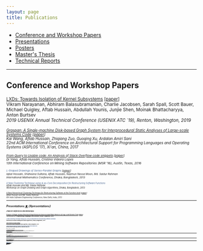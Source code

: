 ```yaml
---
layout: page
title: Publications
---
```


- [Conference and Workshop Papers](#papers) 
- [Presentations](#presentations)
- [Posters](#posters)
- [Master's Thesis](#masters-thesis)
- [Technical Reports](#tech-reports)

____________


## Conference and Workshop Papers 
<!-- <a href="#top">⬆</a> {#papers}  -->

<small>[LXDs: Towards Isolation of Kernel
Subsystems](https://www.usenix.org/conference/atc19/presentation/narayanan) [[paper](./documents/pubs/lxds-usenix19.pdf)]<br>Vikram
Narayanan, Abhiram Balasubramanian, Charlie Jacobsen, Sarah Spall,
Scott Bauer, Michael Quigley, Aftab Hussain, Abdullah Younis, Junjie Shen,
Moinak Bhattacharyya, Anton Burtsev <br><i>2019 USENIX Annual Technical
Conference (USENIX ATC `19), Renton, Washington, 2019


<small>[Graspan: A Single-machine Disk-based Graph System for
Interprocedural Static Analyses of Large-scale Systems
Code](https://dl.acm.org/citation.cfm?id=3037744&lipi=urn%253Ali%253Apage%253Ad_flagship3_profile_view_base%253Bj%252FWF7nPxSumRpdx0FsthYQ%253D%253D) [[paper](./documents/pubs/asplos17-graspan.pdf)]<br>Kai Wang, Aftab Hussain, Zhiqiang Zuo, Guoqing Xu, Ardalan Amiri Sani <br><i>
22nd ACM International Conference on Architectural Support for Programming
Languages and Operating Systems (ASPLOS '17), Xi'an, China, 2017
 

<small>[From Query to Usable code: An Analysis of Stack Overflow code
snippets](https://dl.acm.org/citation.cfm?id=2901767) [[paper](https://arxiv.org/pdf/1605.04464.pdf)] <br>Di Yang, Aftab
Hussain, Cristina Videira Lopes <br><i>13th International Conference on Mining
Software Repositories (MSR '16), Austin, Texas, 2016


<small><font color="3F5E8C">L-Shaped Drawings of Series-Parallel Graphs</font> [[paper](/documents/pubs/imc13-l-shaped-drawing.pdf)] <br> Iqbal Hossain,
Shaheena Sultana, Aftab Hussain, Nazmun Nessa Moon, Md. Saidur Rahman <br><i>International Mathematics Conference, Dhaka, Bangladesh, 2013

<small><font color="3F5E8C">A New Clustering Technique using (k,w)-Core Decomposition for Restructuring Software Functions</font> <br> Aftab Hussain and Md. Saidur Rahman<br><i>Workshop on Graph Drawing and Graph Algorithms, Dhaka, Bangladesh, 2013   

<small>[A New Hierarchical Clustering Technique for Restructuring Software
at the Function level](https://dl.acm.org/citation.cfm?id=2442761) [[paper](/documents/pubs/isec13-soft-clustering.pdf)] <br> Aftab
Hussain and Md. Saidur Rahman <br><i>6th India Software Engineering Conference,
New Delhi, India, 2013


____________

## Presentations <a href="#top">⬆</a>  {#presentations}

<small><b>(Talks at conferences and workshops)

<small>[Graspan: A Single-machine Disk-based Graph System for
Interprocedural Static Analyses of Large-scale Systems
Code](http://socalpls.github.io/archive/2016nov/) [[slides](/documents/pubs/socalpls16-graspan-presentation.pdf)] <br><i>17th
SoCal PLS: Programming Languages and Systems, Irvine, California, 2016
        
<small><font color="3F5E8C">A New Clustering Technique using (k,w)-Core Decomposition for Restructuring Software Functions</font> <br><i>Workshop on Graph Drawing and Graph Algorithms, Dhaka, Bangladesh, 2013   

<small>[Open Problems in Graph Drawing](/documents/pubs/gdga13-open-problems-presentation.pdf)<br><i>Workshop on Graph Drawing and Graph Algorithms, Dhaka, Bangladesh, 2013   

<small><font color="3F5E8C">A New Hierarchical Clustering Technique for Restructuring Software
at the Function level</font> <br><i>6th India Software Engineering Conference, New Delhi, India, 2013

<small><b>(Various other research talks)

<small>[A New approach for fixing bugs in Code Clones: Fix It There Too
(FITT)](/documents/pubs/presentation14-fitt.pdf)<br>(co-presented with Vaibhav
Saini)<br><i> INF219 Software Environments Class (Spring 2019), Department of Informatics,
University of California, Irvine, 2014

<small>[Building and Extending IDEs](/documents/pubs/presentation14-ides.pdf)<br>(co-presented with Vaibhav
Saini)<br><i> INF219 Software Environments Class (Spring 2019), Department of Informatics,
University of California, Irvine, 2014

____________

## Posters <a href="#top">⬆</a>  {#posters}

<small>[Graspan: A Single-machine Disk-based Graph System for
Interprocedural Static Analyses of Large-scale Systems
Code](https://pldi16.sigplan.org/track/Student+Research+Competition+%28SRC%29#About) [[poster](/documents/pubs/asplos17-graspan-poster.pdf)]<br><i>Student Research Competition, 37th ACM SIGPLAN conference
on Programming Language Design and Implementation (PLDI `16), Santa
Barbara, California, 2016
       
<small><font color="#3F5E8C">Graspan: A Single-machine Disk-based Graph System for
Interprocedural Static Analyses of Large-scale Systems Code</font> <br><i>Computer Science Research Showcase, University of California,
Irvine, 2016     

____________


## Master's Thesis <a href="#top">⬆</a> 	{#masters-thesis}		

<small>[Software Restructuring using Hierarchical
Clustering](http://lib.buet.ac.bd:8080/xmlui/handle/123456789/3271) [[thesis](/documents/pubs/ms-thesis.pdf)]<br><i>Department of Computer Science, Bangladesh
University of Engineering and Technology (BUET), Dhaka, Bangladesh, 2012
   
                                                
____________

## Technical Reports <a href="#top">⬆</a>  {#tech-reports}	

<small><font color="3F5E8C"><b>Area - Security<b>

<small><font color="#3F5E8C">Common Vulnerabilities and Exposures in the Cloud</font> <br>Aftab
Hussain and Anton Burtsev <br><i>Department of Computer Science, University of
California, Irvine, 2018 (under preparation) 

<small>[An Implementation Overview of an IDL Generation Framework Based on
DSA](/documents/pubs/tech-report18-dsa-idl.pdf)<br> Aftab Hussain, Vikram
Narayanan, Anton Burtsev <br><i>Department of Computer Science, University of
California, Irvine, 2018 

<small><font color="3F5E8C"><b>Area - Big Data Systems<b>

<small>[Systemized Program Analyses: A Big Data Perspective on Scaling Large-Scale Code Analyses](/documents/pubs/tech-report17-big-data-perspective.pdf)<br> Guoqing Xu, Zhiqiang Zuo, Kai Wang, Aftab Hussain, and Khanh Nguyen<br><i>University of California, Irvine, 2017 

<small>[GraphDTC: A Graph Processing System for Scalable and Precise
Program Analysis](/documents/pubs/tech-report15-graphdtc.pdf)<br>Aftab
Hussain and Guoqing Xu <br><i>Department of Computer Science, University
of California, Irvine, 2015

<small><font color="3F5E8C"><b>Area - Shared Memory Systems<b>

<small><font color="#3F5E8C">A Study on Memory Consistency Approaches in Distributed Shared
Memory Systems</font> <br>Aftab Hussain and Isaac Scherson <br><i>Department of
Computer Science, University of California, Irvine, 2016


<small><font color="3F5E8C"><b>Area - Requirements Engineering<b>

<small>[A Holistic Look at Requirements Engineering Practices in the
Gaming Industry](/documents/pubs/tech-report15-re-gaming.pdf)<br>Aftab
Hussain, Omar Asadi, Debra Richardson <br><i> Department of Informatics,
University of California, Irvine, 2015

<small>[Euro Truck Simulator 2: Reverse Engineered Requirements
Document](/documents/pubs/tech-report15-re-eurotruck.pdf)<br>Omar Asadi and
Aftab Hussain <br><i> Department of Informatics, University of California,
Irvine, 2015

<small><font color="3F5E8C"><b>Area - Code Cloning<b>

<small>[Instant Clone Finder: Detecting Clones During Software
Development](/documents/pubs/tech-report15-instacf.pdf)<br>Vaibhav Saini,
Hitesh Sajnani, Jaewoo Kim, Aftab Hussain and Cristina Lopes <br><i> Department
of Informatics, University of California, Irvine, 2015

<small>[A New approach for fixing bugs in Code Clones: Fix It There Too
(FITT)](/documents/pubs/tech-report14-fitt.pdf)
[[slides](/documents/pubs/presentation14-fitt.pdf)] [[architecture](/documents/pubs/presentation14-fitt-arch-design.pdf)]<br>Vaibhav
Saini, Aftab Hussain<br><i> Department of Informatics, University of
California, Irvine, 2014

<small><font color="3F5E8C"><b>Area - Software Mining<b>

<small>[Analyzing StackOverflow Response Time for Java Topics using Code
Clustering](/documents/pubs/tech-report14-sof-resp-time.pdf) <br> Rezvan
Ghaderi, Shahrzad Ahmadpour, Aftab Hussain<br><i> Department of Informatics,
University of California, Irvine, 2014

<small>[Effect of Follow and Watch Relationships in Pull Requests (in
Github)](/documents/pubs/tech-report14-follow-watch.pdf)<br> Di Yang, Aftab
Hussain, Cristina Videira Lopes<br><i>Department of Informatics, University
of California, Irvine, 2014
